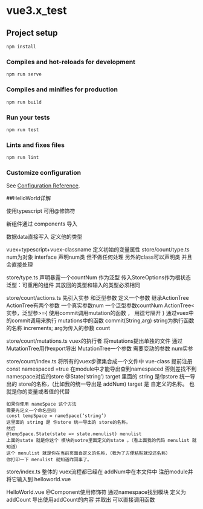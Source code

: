 # vue3.x_test

## Project setup
```
npm install
```

### Compiles and hot-reloads for development
```
npm run serve
```

### Compiles and minifies for production
```
npm run build
```

### Run your tests
```
npm run test
```

### Lints and fixes files
```
npm run lint
```

### Customize configuration
See [Configuration Reference](https://cli.vuejs.org/config/).




##HelloWorld详解

使用typescript 可用@修饰符

新组件通过 components 导入

数据data直接写入 定义他的类型

vuex+typescript+vuex-classname
定义初始的变量属性
store/count/type.ts
    num为对象   interface 声明num类 但不做任何处理   另外的class可以声明类 并且会直接处理

store/type.ts
    声明暴露一个countNum 作为泛型 传入StoreOptions作为根状态     
    泛型：可重用的组件  其放回的类型和输入的类型必须相同

store/count/actions.ts
    先引入实参 和泛型参数 
    定义一个参数 继承ActionTree ActionTree有两个参数 一个真实参数num  一个泛型参数countNum
    ActionTree<实参，泛型参>={ 使用commit调用mutation的函数 ， 用逗号隔开 }
    通过vuex中的commit调用来执行 mutations中的函数
    commit(String,arg) string为执行函数的名称 increments; arg为传入的参数 count

store/count/mutations.ts
    vuex的执行者 
    将mutations提出单独的文件 通过MutationTree用作export导出
    MutationTree一个参数 需要变动的参数 num实参

store/count/index.ts
    将所有的vuex步骤集合成一个文件中
    vue-class  提前注册 const namespaced  =true  在module中才能导出查到namespaced 否则差找不到namespace对应的store
    @State(‘string’) target
    里面的 string 是你store 统一导出的 store的名称，(比如我的统一导出是 addNum)
    target 是 自定义的名称。 也就是你的变量或者值的代替

    如果你使用 nameSpace 这个方法
    需要先定义一个命名空间
    const tempSpace = nameSpace(‘string’)
    这里面的 string 是 你store 统一导出的 store的名称。
    然后
    @tempSpace.State(state => state.menulist) menulist
    上面的state 就是你这个 模块的sotre里面定义的state 。（看上面我的代码 menulist 就知道）
    这个 menulist 就是你在当前页面自定义的名称，（我为了方便粘贴就没还名称）
    你打印一下 menulist 就知道咋回事了。

store/index.ts
    整体的 vuex流程都已经在 addNum中在本文件中 注册module并将它输入到 helloworld.vue

HelloWorld.vue 
    @Component使用修饰符
    通过namespace找到模块 定义为addCount
    导出使用addCount的内容 并取出
    可以直接调用函数